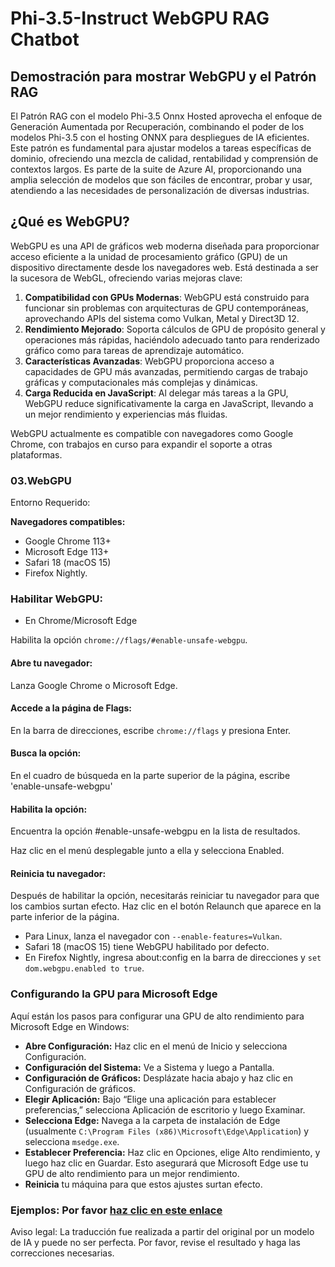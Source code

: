 # Phi-3.5-Instruct WebGPU RAG Chatbot

## Demostración para mostrar WebGPU y el Patrón RAG

El Patrón RAG con el modelo Phi-3.5 Onnx Hosted aprovecha el enfoque de Generación Aumentada por Recuperación, combinando el poder de los modelos Phi-3.5 con el hosting ONNX para despliegues de IA eficientes. Este patrón es fundamental para ajustar modelos a tareas específicas de dominio, ofreciendo una mezcla de calidad, rentabilidad y comprensión de contextos largos. Es parte de la suite de Azure AI, proporcionando una amplia selección de modelos que son fáciles de encontrar, probar y usar, atendiendo a las necesidades de personalización de diversas industrias.

## ¿Qué es WebGPU?
WebGPU es una API de gráficos web moderna diseñada para proporcionar acceso eficiente a la unidad de procesamiento gráfico (GPU) de un dispositivo directamente desde los navegadores web. Está destinada a ser la sucesora de WebGL, ofreciendo varias mejoras clave:

1. **Compatibilidad con GPUs Modernas**: WebGPU está construido para funcionar sin problemas con arquitecturas de GPU contemporáneas, aprovechando APIs del sistema como Vulkan, Metal y Direct3D 12.
2. **Rendimiento Mejorado**: Soporta cálculos de GPU de propósito general y operaciones más rápidas, haciéndolo adecuado tanto para renderizado gráfico como para tareas de aprendizaje automático.
3. **Características Avanzadas**: WebGPU proporciona acceso a capacidades de GPU más avanzadas, permitiendo cargas de trabajo gráficas y computacionales más complejas y dinámicas.
4. **Carga Reducida en JavaScript**: Al delegar más tareas a la GPU, WebGPU reduce significativamente la carga en JavaScript, llevando a un mejor rendimiento y experiencias más fluidas.

WebGPU actualmente es compatible con navegadores como Google Chrome, con trabajos en curso para expandir el soporte a otras plataformas.

### 03.WebGPU
Entorno Requerido:

**Navegadores compatibles:**
- Google Chrome 113+
- Microsoft Edge 113+
- Safari 18 (macOS 15)
- Firefox Nightly.

### Habilitar WebGPU:

- En Chrome/Microsoft Edge

Habilita la opción `chrome://flags/#enable-unsafe-webgpu`.

#### Abre tu navegador:
Lanza Google Chrome o Microsoft Edge.

#### Accede a la página de Flags:
En la barra de direcciones, escribe `chrome://flags` y presiona Enter.

#### Busca la opción:
En el cuadro de búsqueda en la parte superior de la página, escribe 'enable-unsafe-webgpu'

#### Habilita la opción:
Encuentra la opción #enable-unsafe-webgpu en la lista de resultados.

Haz clic en el menú desplegable junto a ella y selecciona Enabled.

#### Reinicia tu navegador:

Después de habilitar la opción, necesitarás reiniciar tu navegador para que los cambios surtan efecto. Haz clic en el botón Relaunch que aparece en la parte inferior de la página.

- Para Linux, lanza el navegador con `--enable-features=Vulkan`.
- Safari 18 (macOS 15) tiene WebGPU habilitado por defecto.
- En Firefox Nightly, ingresa about:config en la barra de direcciones y `set dom.webgpu.enabled to true`.

### Configurando la GPU para Microsoft Edge

Aquí están los pasos para configurar una GPU de alto rendimiento para Microsoft Edge en Windows:

- **Abre Configuración:** Haz clic en el menú de Inicio y selecciona Configuración.
- **Configuración del Sistema:** Ve a Sistema y luego a Pantalla.
- **Configuración de Gráficos:** Desplázate hacia abajo y haz clic en Configuración de gráficos.
- **Elegir Aplicación:** Bajo “Elige una aplicación para establecer preferencias,” selecciona Aplicación de escritorio y luego Examinar.
- **Selecciona Edge:** Navega a la carpeta de instalación de Edge (usualmente `C:\Program Files (x86)\Microsoft\Edge\Application`) y selecciona `msedge.exe`.
- **Establecer Preferencia:** Haz clic en Opciones, elige Alto rendimiento, y luego haz clic en Guardar.
Esto asegurará que Microsoft Edge use tu GPU de alto rendimiento para un mejor rendimiento.
- **Reinicia** tu máquina para que estos ajustes surtan efecto.

### Ejemplos: Por favor [haz clic en este enlace](https://github.com/microsoft/aitour-exploring-cutting-edge-models/tree/main/src/02.ONNXRuntime/01.WebGPUChatRAG)

Aviso legal: La traducción fue realizada a partir del original por un modelo de IA y puede no ser perfecta. 
Por favor, revise el resultado y haga las correcciones necesarias.